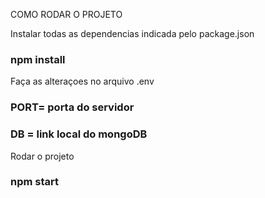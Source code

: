 COMO RODAR O PROJETO 

Instalar todas as dependencias indicada pelo package.json
### npm install

Faça as alteraçoes no arquivo .env 
### PORT= porta do servidor
### DB = link local do mongoDB 

Rodar o projeto
### npm start

